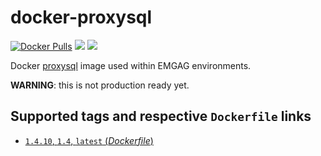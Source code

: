 # docker-proxysql

[![Docker Pulls](https://img.shields.io/docker/pulls/emgag/proxysql.svg)](https://hub.docker.com/r/emgag/proxysql)
[![](https://images.microbadger.com/badges/image/emgag/proxysql.svg)](https://microbadger.com/images/emgag/proxysql "Get your own image badge on microbadger.com")
[![](https://images.microbadger.com/badges/version/emgag/proxysql.svg)](https://microbadger.com/images/emgag/proxysql "Get your own version badge on microbadger.com")

Docker [proxysql](http://www.proxysql.com/) image used within EMGAG environments. 

**WARNING**: this is not production ready yet. 

## Supported tags and respective `Dockerfile` links

- [`1.4.10`, `1.4`, `latest` (*Dockerfile*)](https://github.com/emgag/docker-proxysql/blob/master/Dockerfile)